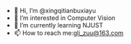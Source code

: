 - 👋 Hi, I’m @xingqitianbuxiayu
- 👀 I’m interested in Computer Vision
- 🌱 I’m currently learning NJUST
- 📫 How to reach me:glj_zuu@163.com

<!---
xingqitianbuxiayu/xingqitianbuxiayu is a ✨ special ✨ repository because its `README.md` (this file) appears on your GitHub profile.
You can click the Preview link to take a look at your changes.
--->

